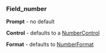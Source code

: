 ### Field_number

**Prompt** - no default

**Control** - defaults to a [NumberControl](<../../User Interfaces/Reference/NumberControl.md>)

**Format** - defaults to [NumberFormat](<../../Reports/Reference/NumberFormat.md>)